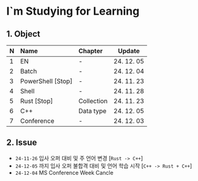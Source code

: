 # I`m Studying for Learning

## 1. Object
| N    | Name              | Chapter    | Update     |
| :--- | :---------------- | :--------- | ---------- |
| 1    | EN                | -          | 24. 12. 05 |
| 2    | Batch             | -          | 24. 12. 04 |
| 3    | PowerShell [Stop] | -          | 24. 11. 23 |
| 4    | Shell             | -          | 24. 11. 28 |
| 5    | Rust [Stop]       | Collection | 24. 11. 23 |
| 6    | C++               | Data type  | 24. 12. 05 |
| 7    | Conference        | -          | 24. 12. 03 |

## 2. Issue
* `24-11-26` 입사 오퍼 대비 및 주 언어 변경 [`Rust -> C++`]
* `24-12-05` 까지 입사 오퍼 불합격 대비 및 언어 학습 시작 [`C++ -> Rust + C++`]
* `24-12-04` MS Conference Week Cancle
